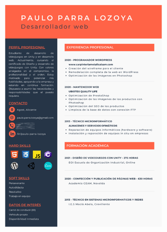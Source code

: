 <img src="https://raw.githubusercontent.com/PauloParra/PauloParra/main/CV%20-%20PAULO%20MARZO%202021.png" target="_blank">
